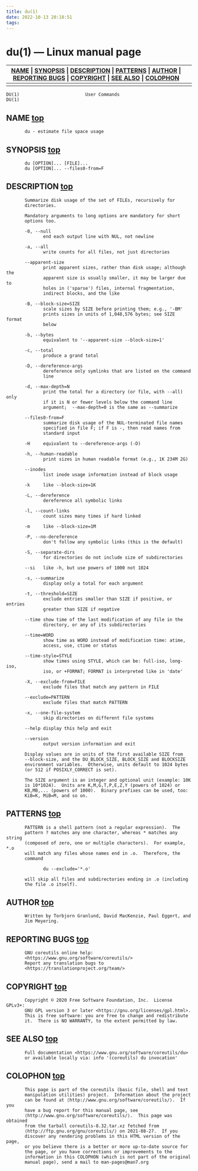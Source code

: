 ```yaml
---
title: du(1)
date: 2022-10-13 20:18:51
tags:
---
```

# du(1) — Linux manual page

| [NAME](https://man7.org/linux/man-pages/man1/du.1.html#NAME) \| [SYNOPSIS](https://man7.org/linux/man-pages/man1/du.1.html#SYNOPSIS) \| [DESCRIPTION](https://man7.org/linux/man-pages/man1/du.1.html#DESCRIPTION) \| [PATTERNS](https://man7.org/linux/man-pages/man1/du.1.html#PATTERNS) \| [AUTHOR](https://man7.org/linux/man-pages/man1/du.1.html#AUTHOR) \| [REPORTING BUGS](https://man7.org/linux/man-pages/man1/du.1.html#REPORTING_BUGS) \| [COPYRIGHT](https://man7.org/linux/man-pages/man1/du.1.html#COPYRIGHT) \| [SEE ALSO](https://man7.org/linux/man-pages/man1/du.1.html#SEE_ALSO) \| [COLOPHON](https://man7.org/linux/man-pages/man1/du.1.html#COLOPHON) |      |
| ------------------------------------------------------------ | ---- |
|                                                              |      |

```
DU(1)                         User Commands                        DU(1)
```

## NAME     [top](https://man7.org/linux/man-pages/man1/du.1.html#top_of_page)

```
       du - estimate file space usage
```

## SYNOPSIS     [top](https://man7.org/linux/man-pages/man1/du.1.html#top_of_page)

```
       du [OPTION]... [FILE]...
       du [OPTION]... --files0-from=F
```

## DESCRIPTION     [top](https://man7.org/linux/man-pages/man1/du.1.html#top_of_page)

```
       Summarize disk usage of the set of FILEs, recursively for
       directories.

       Mandatory arguments to long options are mandatory for short
       options too.

       -0, --null
              end each output line with NUL, not newline

       -a, --all
              write counts for all files, not just directories

       --apparent-size
              print apparent sizes, rather than disk usage; although the
              apparent size is usually smaller, it may be larger due to
              holes in ('sparse') files, internal fragmentation,
              indirect blocks, and the like

       -B, --block-size=SIZE
              scale sizes by SIZE before printing them; e.g., '-BM'
              prints sizes in units of 1,048,576 bytes; see SIZE format
              below

       -b, --bytes
              equivalent to '--apparent-size --block-size=1'

       -c, --total
              produce a grand total

       -D, --dereference-args
              dereference only symlinks that are listed on the command
              line

       -d, --max-depth=N
              print the total for a directory (or file, with --all) only
              if it is N or fewer levels below the command line
              argument;  --max-depth=0 is the same as --summarize

       --files0-from=F
              summarize disk usage of the NUL-terminated file names
              specified in file F; if F is -, then read names from
              standard input

       -H     equivalent to --dereference-args (-D)

       -h, --human-readable
              print sizes in human readable format (e.g., 1K 234M 2G)

       --inodes
              list inode usage information instead of block usage

       -k     like --block-size=1K

       -L, --dereference
              dereference all symbolic links

       -l, --count-links
              count sizes many times if hard linked

       -m     like --block-size=1M

       -P, --no-dereference
              don't follow any symbolic links (this is the default)

       -S, --separate-dirs
              for directories do not include size of subdirectories

       --si   like -h, but use powers of 1000 not 1024

       -s, --summarize
              display only a total for each argument

       -t, --threshold=SIZE
              exclude entries smaller than SIZE if positive, or entries
              greater than SIZE if negative

       --time show time of the last modification of any file in the
              directory, or any of its subdirectories

       --time=WORD
              show time as WORD instead of modification time: atime,
              access, use, ctime or status

       --time-style=STYLE
              show times using STYLE, which can be: full-iso, long-iso,
              iso, or +FORMAT; FORMAT is interpreted like in 'date'

       -X, --exclude-from=FILE
              exclude files that match any pattern in FILE

       --exclude=PATTERN
              exclude files that match PATTERN

       -x, --one-file-system
              skip directories on different file systems

       --help display this help and exit

       --version
              output version information and exit

       Display values are in units of the first available SIZE from
       --block-size, and the DU_BLOCK_SIZE, BLOCK_SIZE and BLOCKSIZE
       environment variables.  Otherwise, units default to 1024 bytes
       (or 512 if POSIXLY_CORRECT is set).

       The SIZE argument is an integer and optional unit (example: 10K
       is 10*1024).  Units are K,M,G,T,P,E,Z,Y (powers of 1024) or
       KB,MB,... (powers of 1000).  Binary prefixes can be used, too:
       KiB=K, MiB=M, and so on.
```

## PATTERNS     [top](https://man7.org/linux/man-pages/man1/du.1.html#top_of_page)

```
       PATTERN is a shell pattern (not a regular expression).  The
       pattern ? matches any one character, whereas * matches any string
       (composed of zero, one or multiple characters).  For example, *.o
       will match any files whose names end in .o.  Therefore, the
       command

              du --exclude='*.o'

       will skip all files and subdirectories ending in .o (including
       the file .o itself).
```

## AUTHOR     [top](https://man7.org/linux/man-pages/man1/du.1.html#top_of_page)

```
       Written by Torbjorn Granlund, David MacKenzie, Paul Eggert, and
       Jim Meyering.
```

## REPORTING BUGS     [top](https://man7.org/linux/man-pages/man1/du.1.html#top_of_page)

```
       GNU coreutils online help:
       <https://www.gnu.org/software/coreutils/>
       Report any translation bugs to
       <https://translationproject.org/team/>
```

## COPYRIGHT     [top](https://man7.org/linux/man-pages/man1/du.1.html#top_of_page)

```
       Copyright © 2020 Free Software Foundation, Inc.  License GPLv3+:
       GNU GPL version 3 or later <https://gnu.org/licenses/gpl.html>.
       This is free software: you are free to change and redistribute
       it.  There is NO WARRANTY, to the extent permitted by law.
```

## SEE ALSO     [top](https://man7.org/linux/man-pages/man1/du.1.html#top_of_page)

```
       Full documentation <https://www.gnu.org/software/coreutils/du>
       or available locally via: info '(coreutils) du invocation'
```

## COLOPHON     [top](https://man7.org/linux/man-pages/man1/du.1.html#top_of_page)

```
       This page is part of the coreutils (basic file, shell and text
       manipulation utilities) project.  Information about the project
       can be found at ⟨http://www.gnu.org/software/coreutils/⟩.  If you
       have a bug report for this manual page, see
       ⟨http://www.gnu.org/software/coreutils/⟩.  This page was obtained
       from the tarball coreutils-8.32.tar.xz fetched from
       ⟨http://ftp.gnu.org/gnu/coreutils/⟩ on 2021-08-27.  If you
       discover any rendering problems in this HTML version of the page,
       or you believe there is a better or more up-to-date source for
       the page, or you have corrections or improvements to the
       information in this COLOPHON (which is not part of the original
       manual page), send a mail to man-pages@man7.org
```
